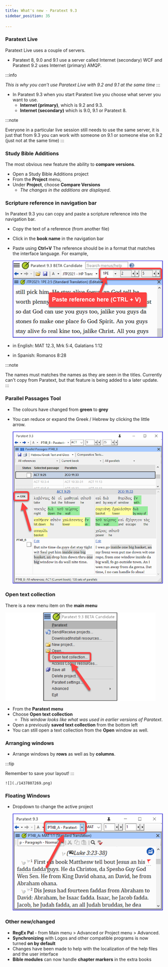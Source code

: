 ```yaml
---
title: What's new - Paratext 9.3
sidebar_position: 35

---
```






### Paratext Live


Paratext Live uses a couple of servers.

- Paratext 8, 9.0 and 9.1 use a server called Internet (secondary) WCF and Paratext 9.2 uses Internet (primary) AMQP.

:::info


_This is why you can't use Paratext Live with 9.2 and 9.1 at the same time_ :::

- In Paratext 9.3 when you start Paratext live you choose what server you want to use.
	- **Internet (primary)**, which is 9.2 and 9.3.
	- **Internet (secondary)** which is 9.0, 9.1 or Paratext 8.

:::note


Everyone in a particular live session still needs to use the same server, it is just that from 9.3 you can work with someone on 9.1 or someone else on 9.2 (just not at the same time) :::


### Study Bible Additions


The most obvious new feature the ability to **compare versions**.

- Open a Study Bible Additions project
- From the **Project** menu,
- Under **Project**, choose **Compare Versions**
	- _The changes in the additions are displayed_.

### Scripture reference in navigation bar


In Paratext 9.3 you can copy and paste a scripture reference into the navigation bar.

- Copy the text of a reference (from another file)
- Click in the **book name** in the navigation bar
- Paste using **Ctrl+V**
The reference should be in a format that matches the interface language. For example,

	![](./2020422743.png)

- in English: MAT 12.3, Mrk 5:4, Galatians 1:12
- in Spanish: Romanos 8:28

:::note


The names must matches the names as they are seen in the titles.
Currently can't copy from Paratext, but that feature is being added to a later update. :::


### Parallel Passages Tool

- The colours have changed from **green** to **grey**
- You can reduce or expand the Greek / Hebrew by clicking the little arrow.

	![](./1349773288.png)


### Open text collection


There is a new menu item on the **main menu**


![](./1722396893.png)

- From the **Paratext menu**
- Choose **Open text collection**
	- _This window looks like what was used in earlier versions of Paratext_.
- Open a previously **saved text collection** from the bottom left
- You can still open a text collection from the **Open** window as well.

### Arranging windows

- Arrange windows by **rows** as well as by **columns**.

:::tip 


Remember to save your layout! :::


	![](./1437807269.png)


### Floating Windows

- Dropdown to change the active project

	![](./163776594.png)


### Other new/changed

- **RegEx Pal** - from Main menu > Advanced or Project menu > Advanced.
- **Synchronizing** with Logos and other compatible programs is now turned **on by default**
- Changes have been made to help with the localization of the help files and the user interface
- **Bible modules** can now handle **chapter markers** in the extra books
